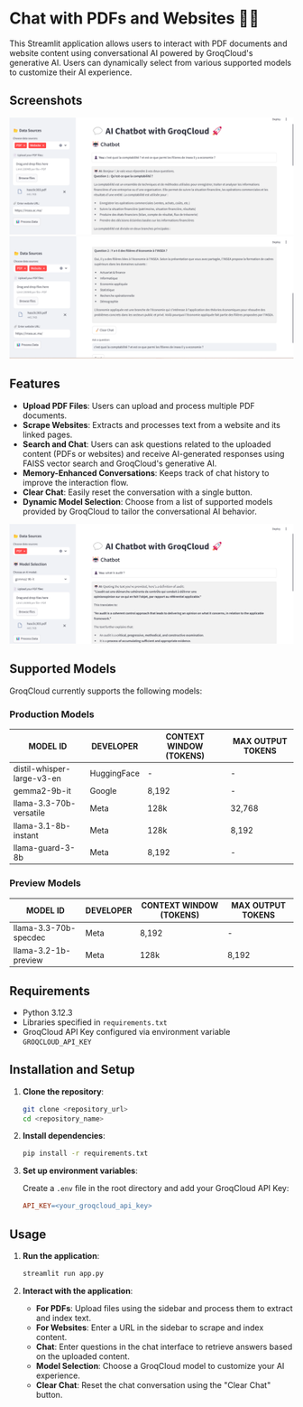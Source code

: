 # Chat with PDFs and Websites 👨‍🔧

This Streamlit application allows users to interact with PDF documents and website content using conversational AI powered by GroqCloud's generative AI. Users can dynamically select from various supported models to customize their AI experience.

## Screenshots

<img src="https://github.com/BoutainaELYAZIJI/RAG-PDF-Websites/blob/main/image1.png">
<img src="https://github.com/BoutainaELYAZIJI/RAG-PDF-Websites/blob/main/image2.png">

## Features

- **Upload PDF Files**: Users can upload and process multiple PDF documents.
- **Scrape Websites**: Extracts and processes text from a website and its linked pages.
- **Search and Chat**: Users can ask questions related to the uploaded content (PDFs or websites) and receive AI-generated responses using FAISS vector search and GroqCloud's generative AI.
- **Memory-Enhanced Conversations**: Keeps track of chat history to improve the interaction flow.
- **Clear Chat**: Easily reset the conversation with a single button.
- **Dynamic Model Selection**: Choose from a list of supported models provided by GroqCloud to tailor the conversational AI behavior.
<img src="https://github.com/BoutainaELYAZIJI/RAG-PDF-Websites/blob/main/model selection.png">

## Supported Models

GroqCloud currently supports the following models:

### Production Models
| MODEL ID               | DEVELOPER   | CONTEXT WINDOW (TOKENS) | MAX OUTPUT TOKENS |
|------------------------|-------------|--------------------------|-------------------|
| distil-whisper-large-v3-en | HuggingFace | -                        | -                 | 
| gemma2-9b-it           | Google      | 8,192                    | -                 | 
| llama-3.3-70b-versatile | Meta        | 128k                     | 32,768            |
| llama-3.1-8b-instant   | Meta        | 128k                     | 8,192             | 
| llama-guard-3-8b       | Meta        | 8,192                    | -                 | 

### Preview Models
| MODEL ID               | DEVELOPER   | CONTEXT WINDOW (TOKENS) | MAX OUTPUT TOKENS |
|------------------------|-------------|--------------------------|-------------------|
| llama-3.3-70b-specdec  | Meta        | 8,192                    | -                 |
| llama-3.2-1b-preview   | Meta        | 128k                     | 8,192             |

## Requirements

- Python 3.12.3
- Libraries specified in `requirements.txt`
- GroqCloud API Key configured via environment variable `GROQCLOUD_API_KEY`

## Installation and Setup

1. **Clone the repository**:

    ```bash
    git clone <repository_url>
    cd <repository_name>
    ```

2. **Install dependencies**:

    ```bash
    pip install -r requirements.txt
    ```

3. **Set up environment variables**:

    Create a `.env` file in the root directory and add your GroqCloud API Key:

    ```makefile
    API_KEY=<your_groqcloud_api_key>
    ```

## Usage

1. **Run the application**:

    ```bash
    streamlit run app.py
    ```

2. **Interact with the application**:

    - **For PDFs**: Upload files using the sidebar and process them to extract and index text.
    - **For Websites**: Enter a URL in the sidebar to scrape and index content.
    - **Chat**: Enter questions in the chat interface to retrieve answers based on the uploaded content.
    - **Model Selection**: Choose a GroqCloud model to customize your AI experience.
    - **Clear Chat**: Reset the chat conversation using the "Clear Chat" button.

